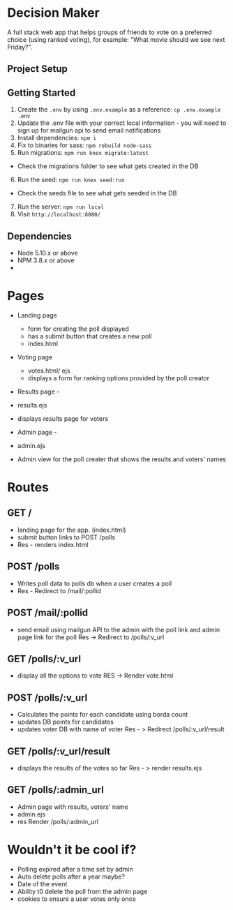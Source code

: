 # Decision Maker
A full stack web app that helps groups of friends to vote on a preferred choice (using ranked voting), for example: "What movie should we see next Friday?".

## Project Setup

## Getting Started

1. Create the `.env` by using `.env.example` as a reference: `cp .env.example .env`
2. Update the .env file with your correct local information - you will need to sign up for mailgun api to send email notifications
3. Install dependencies: `npm i`
4. Fix to binaries for sass: `npm rebuild node-sass`
5. Run migrations: `npm run knex migrate:latest`
  - Check the migrations folder to see what gets created in the DB
6. Run the seed: `npm run knex seed:run`
  - Check the seeds file to see what gets seeded in the DB
7. Run the server: `npm run local`
8. Visit `http://localhost:8080/`

## Dependencies

- Node 5.10.x or above
- NPM 3.8.x or above
- 

# Pages 

- Landing page 
  - form for creating the poll displayed
  - has a submit button that creates a new poll
  - index.html

- Voting page 
  - votes.html/ ejs
  - displays a form for ranking options provided by the poll creator

- Results page - 
 - results.ejs
 - displays results page for voters

- Admin page -
 - admin.ejs
 - Admin view for the poll creater  that shows the results and voters' names


#  Routes
## GET /
- landing page for the app. (index.html)
- submit button links to POST /polls
- Res -  renders index.html 

## POST /polls
 - Writes poll data to polls db when a user creates a poll
 - Res - Redirect to  /mail/:pollid

## POST /mail/:pollid
 - send email using mailgun API to the admin with the poll link and admin page link for the poll
 Res -> Redirect to /polls/:v_url 

## GET /polls/:v_url
 - display all the options to vote
 RES -> Render vote.html 

## POST /polls/:v_url
 - Calculates the points for each candidate using borda count
 - updates DB points for candidates
 - updates voter DB with name of voter
  Res - > Redirect /polls/:v_url/result

## GET /polls/:v_url/result
 - displays the results of the votes so far
  Res - > render results.ejs

## GET /polls/:admin_url
 - Admin page with results, voters' name
 - admin.ejs
 - res Render /polls/:admin_url


# Wouldn't it be cool if?

- Polling expired after a time set by admin
- Auto delete polls after a year maybe?
-  Date of the event
- Ability t0  delete the poll from the admin page
- cookies to ensure a user votes only once
